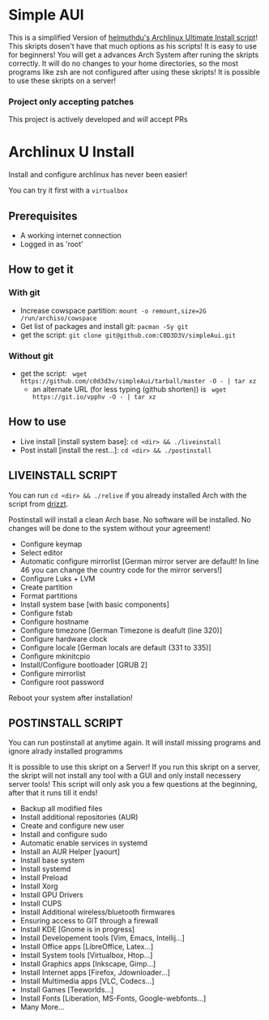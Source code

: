 # Simple AUI

This is a simplified Version of [helmuthdu's Archlinux Ultimate Install script](https://github.com/helmuthdu/aui)!
This skripts dosen't have that much options as his scripts! It is easy to use for beginners! You will get a advances Arch System after runing the skripts correctly. It will do no changes to your home directories, so the most programs like zsh are not configured after using these skripts! It is possible to use these skripts on a server!



### Project only accepting patches
This project is actively developed and *will* accept PRs

# Archlinux U Install

Install and configure archlinux has never been easier!

You can try it first with a `virtualbox`

## Prerequisites

- A working internet connection
- Logged in as 'root'

## How to get it
### With git
- Increase cowspace partition: `mount -o remount,size=2G /run/archiso/cowspace`
- Get list of packages and install git: `pacman -Sy git`
- get the script: `git clone git@github.com:C0D3D3V/simpleAui.git`

### Without git
- get the script: ` wget https://github.com/c0d3d3v/simpleAui/tarball/master -O - | tar xz`
    - an alternate URL (for less typing (github shorten)) is ` wget https://git.io/vpphv -O - | tar xz`

## How to use
- Live install [install system base]: `cd <dir> && ./liveinstall`
- Post install [install the rest...]: `cd <dir> && ./postinstall`

## LIVEINSTALL SCRIPT
You can run `cd <dir> && ./relive` if you already installed Arch with the script from [drizzt](https://github.com/drizzt/vps2arch).

Postinstall will install a clean Arch base. No software will be installed. No changes will be done to the system without your agreement! 

- Configure keymap
- Select editor
- Automatic configure mirrorlist [German mirror server are default! In line 46 you can change the country code for the mirror servers!]
- Configure Luks + LVM
- Create partition
- Format partitions
- Install system base [with basic components]
- Configure fstab
- Configure hostname
- Configure timezone [German Timezone is deafult (line 320)]
- Configure hardware clock
- Configure locale [German locals are default (331 to 335)]
- Configure mkinitcpio
- Install/Configure bootloader [GRUB 2]
- Configure mirrorlist
- Configure root password

Reboot your system after installation!

## POSTINSTALL SCRIPT
You can run postinstall at anytime again. It will install missing programs and ignore alrady installed programms

It is possible to use this skript on a Server! If you run this skript on a server, the skript will not install any tool with a GUI and only install necessery server tools!
This script will only ask you a few questions at the beginning, after that it runs till it ends!

- Backup all modified files
- Install additional repositories (AUR)
- Create and configure new user
- Install and configure sudo
- Automatic enable services in systemd
- Install an AUR Helper [yaourt]
- Install base system
- Install systemd
- Install Preload
- Install Xorg
- Install GPU Drivers
- Install CUPS
- Install Additional wireless/bluetooth firmwares
- Ensuring access to GIT through a firewall
- Install KDE [Gnome is in progress]
- Install Developement tools [Vim, Emacs, Intellij...]
- Install Office apps [LibreOffice, Latex...]
- Install System tools [Virtualbox, Htop...]
- Install Graphics apps [Inkscape, Gimp...]
- Install Internet apps [Firefox, Jdownloader...]
- Install Multimedia apps [VLC, Codecs...]
- Install Games [Teeworlds...]
- Install Fonts [Liberation, MS-Fonts, Google-webfonts...]
- Many More...

